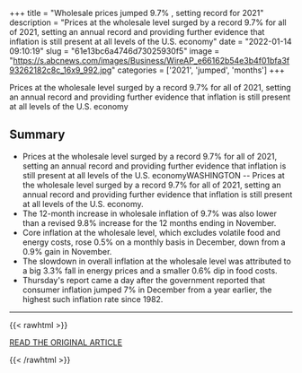 +++
title = "Wholesale prices jumped 9.7% , setting record for 2021"
description = "Prices at the wholesale level surged by a record 9.7% for all of 2021, setting an annual record and providing further evidence that inflation is still present at all levels of the U.S. economy"
date = "2022-01-14 09:10:19"
slug = "61e13bc6a4746d73025930f5"
image = "https://s.abcnews.com/images/Business/WireAP_e66162b54e3b4f01bfa3f93262182c8c_16x9_992.jpg"
categories = ['2021', 'jumped', 'months']
+++

Prices at the wholesale level surged by a record 9.7% for all of 2021, setting an annual record and providing further evidence that inflation is still present at all levels of the U.S. economy

## Summary

- Prices at the wholesale level surged by a record 9.7% for all of 2021, setting an annual record and providing further evidence that inflation is still present at all levels of the U.S. economyWASHINGTON -- Prices at the wholesale level surged by a record 9.7% for all of 2021, setting an annual record and providing further evidence that inflation is still present at all levels of the U.S. economy.
- The 12-month increase in wholesale inflation of 9.7% was also lower than a revised 9.8% increase for the 12 months ending in November.
- Core inflation at the wholesale level, which excludes volatile food and energy costs, rose 0.5% on a monthly basis in December, down from a 0.9% gain in November.
- The slowdown in overall inflation at the wholesale level was attributed to a big 3.3% fall in energy prices and a smaller 0.6% dip in food costs.
- Thursday's report came a day after the government reported that consumer inflation jumped 7% in December from a year earlier, the highest such inflation rate since 1982.

---

{{< rawhtml >}}
  <p class="article-category">
    <a target="_blank" href="https://abcnews.go.com/Business/wireStory/wholesale-prices-jumped-record-97-past-12-months-82242699">READ THE ORIGINAL ARTICLE</a>
  </p>
{{< /rawhtml >}}
